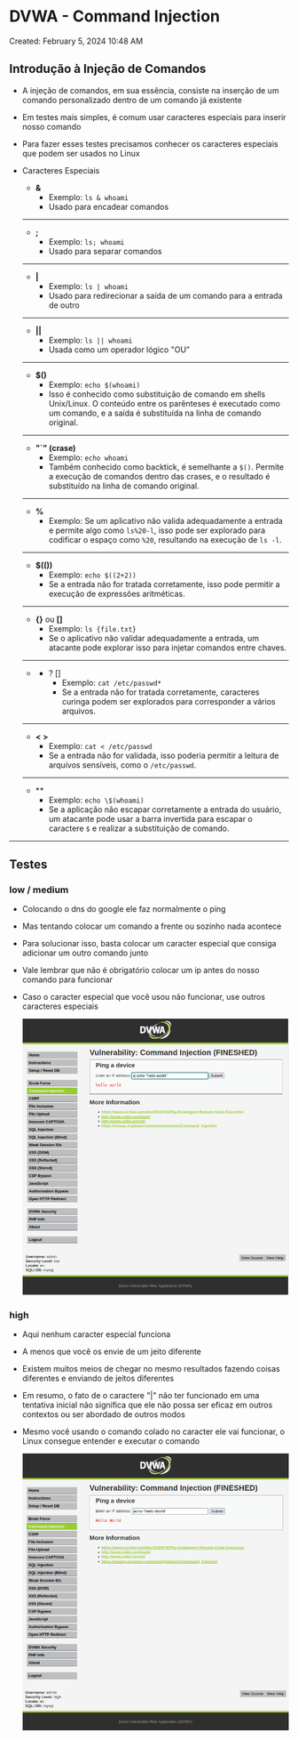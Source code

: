 # DVWA - Command Injection

Created: February 5, 2024 10:48 AM

## **Introdução à Injeção de Comandos**

- A injeção de comandos, em sua essência, consiste na inserção de um comando personalizado dentro de um comando já existente
- Em testes mais simples, é comum usar caracteres especiais para inserir nosso comando
- Para fazer esses testes precisamos conhecer os caracteres especiais que podem ser usados no Linux
- Caracteres Especiais
    - **&**
        - Exemplo: `ls & whoami`
        - Usado para encadear comandos
    
    ---
    
    - **;**
        - Exemplo: `ls; whoami`
        - Usado para separar comandos
    
    ---
    
    - **|**
        - Exemplo: `ls | whoami`
        - Usado para redirecionar a saída de um comando para a entrada de outro
    
    ---
    
    - **||**
        - Exemplo: `ls || whoami`
        - Usada como um operador lógico "OU”
    
    ---
    
    - **$()**
        - Exemplo: `echo $(whoami)`
        - Isso é conhecido como substituição de comando em shells Unix/Linux. O conteúdo entre os parênteses é executado como um comando, e a saída é substituída na linha de comando original.
    
    ---
    
    - **"`" (crase)**
        - Exemplo: `echo whoami`
        - Também conhecido como backtick, é semelhante a `$()`. Permite a execução de comandos dentro das crases, e o resultado é substituído na linha de comando original.
    
    ---
    
    - **%**
        - Exemplo: Se um aplicativo não valida adequadamente a entrada e permite algo como `ls%20-l`, isso pode ser explorado para codificar o espaço como `%20`, resultando na execução de `ls -l`.
    
    ---
    
    - **$(())**
        - Exemplo: `echo $((2+2))`
        - Se a entrada não for tratada corretamente, isso pode permitir a execução de expressões aritméticas.
    
    ---
    
    - **{}** ou **[]**
        - Exemplo: `ls {file.txt}`
        - Se o aplicativo não validar adequadamente a entrada, um atacante pode explorar isso para injetar comandos entre chaves.
    
    ---
    
    - * ? []
        - Exemplo: `cat /etc/passwd*`
        - Se a entrada não for tratada corretamente, caracteres curinga podem ser explorados para corresponder a vários arquivos.
    
    ---
    
    - **< >**
        - Exemplo: `cat < /etc/passwd`
        - Se a entrada não for validada, isso poderia permitir a leitura de arquivos sensíveis, como o `/etc/passwd`.
    
    ---
    
    - **\**
        - Exemplo: `echo \$(whoami)`
        - Se a aplicação não escapar corretamente a entrada do usuário, um atacante pode usar a barra invertida para escapar o caractere `$` e realizar a substituição de comando.

---

## Testes

### low / medium

- Colocando o dns do google ele faz normalmente o ping
- Mas tentando colocar um comando a frente ou sozinho nada acontece
- Para solucionar isso, basta colocar um caracter especial que consiga adicionar um outro comando junto
- Vale lembrar que não é obrigatório colocar um ip antes do nosso comando para funcionar
- Caso o caracter especial que você usou não funcionar, use outros caracteres especiais
    
    ![Untitled](DVWA%20-%20Command%20Injection/Untitled.png)
    

### high

- Aqui nenhum caracter especial funciona
- A menos que você os envie de um jeito diferente
- Existem muitos meios de chegar no mesmo resultados fazendo coisas diferentes e enviando de jeitos diferentes
- Em resumo, o fato de o caractere "|" não ter funcionado em uma tentativa inicial não significa que ele não possa ser eficaz em outros contextos ou ser abordado de outros modos
- Mesmo você usando o comando colado no caracter ele vai funcionar, o Linux consegue entender e executar o comando
    
    ![Screenshot from 2024-02-05 12-31-21.png](DVWA%20-%20Command%20Injection/Screenshot_from_2024-02-05_12-31-21.png)

